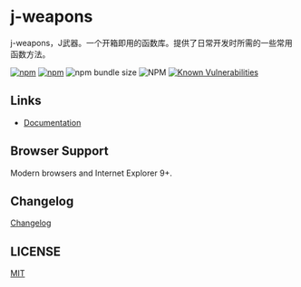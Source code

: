 
# j-weapons

j-weapons，J武器。一个开箱即用的函数库。提供了日常开发时所需的一些常用函数方法。

[![npm](https://img.shields.io/npm/dm/j-weapons)](https://www.npmjs.com/package/j-weapons)
[![npm](https://img.shields.io/npm/v/j-weapons?color=%2346c018)](https://www.npmjs.com/package/j-weapons)
![npm bundle size](https://img.shields.io/bundlephobia/min/j-weapons?color=%2346c018)
![NPM](https://img.shields.io/npm/l/j-weapons?color=%2346c018)
[![Known Vulnerabilities](https://snyk.io/test/github/GHJayce/j-weapons/badge.svg?targetFile=package.json)](https://snyk.io/test/github/GHJayce/j-weapons?targetFile=package.json)

## Links
- [Documentation](https://ghjayce.github.io/j-weapons)

## Browser Support

Modern browsers and Internet Explorer 9+.

## Changelog

[Changelog](./CHANGELOG.md)

## LICENSE

[MIT](LICENSE)